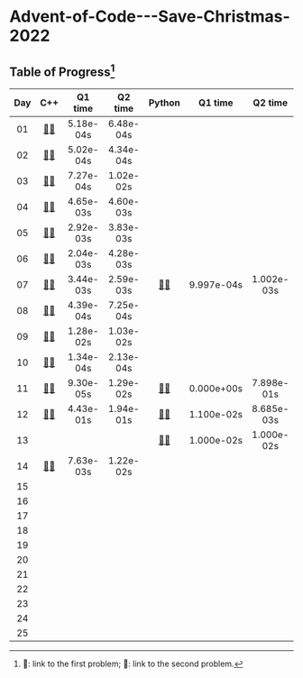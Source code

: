 # Advent-of-Code---Save-Christmas-2022

## Table of Progress[^1]
|Day|C++|Q1 time|Q2 time|Python|Q1 time|Q2 time|
|:---:|:---:|:---:|:---:|:---:|:---:|:---:|
|01|[:rabbit:](https://github.com/Mushi0/Advent-of-Code---Save-Christmas-2022/tree/main/Cpp/Q_1_1)[:bear:](https://github.com/Mushi0/Advent-of-Code---Save-Christmas-2022/tree/main/Cpp/Q_1_2)|5.18e-04s|6.48e-04s||||
|02|[:rabbit:](https://github.com/Mushi0/Advent-of-Code---Save-Christmas-2022/tree/main/Cpp/Q_2_1)[:bear:](https://github.com/Mushi0/Advent-of-Code---Save-Christmas-2022/tree/main/Cpp/Q_2_2)|5.02e-04s|4.34e-04s||||
|03|[:rabbit:](https://github.com/Mushi0/Advent-of-Code---Save-Christmas-2022/tree/main/Cpp/Q_3_1)[:bear:](https://github.com/Mushi0/Advent-of-Code---Save-Christmas-2022/tree/main/Cpp/Q_3_2)|7.27e-04s|1.02e-02s||||
|04|[:rabbit:](https://github.com/Mushi0/Advent-of-Code---Save-Christmas-2022/tree/main/Cpp/Q_4_1)[:bear:](https://github.com/Mushi0/Advent-of-Code---Save-Christmas-2022/tree/main/Cpp/Q_4_2)|4.65e-03s|4.60e-03s||||
|05|[:rabbit:](https://github.com/Mushi0/Advent-of-Code---Save-Christmas-2022/tree/main/Cpp/Q_5_1)[:bear:](https://github.com/Mushi0/Advent-of-Code---Save-Christmas-2022/tree/main/Cpp/Q_5_2)|2.92e-03s|3.83e-03s||||
|06|[:rabbit:](https://github.com/Mushi0/Advent-of-Code---Save-Christmas-2022/tree/main/Cpp/Q_6_1)[:bear:](https://github.com/Mushi0/Advent-of-Code---Save-Christmas-2022/tree/main/Cpp/Q_6_2)|2.04e-03s|4.28e-03s||||
|07|[:rabbit:](https://github.com/Mushi0/Advent-of-Code---Save-Christmas-2022/tree/main/Cpp/Q_7_1)[:bear:](https://github.com/Mushi0/Advent-of-Code---Save-Christmas-2022/tree/main/Cpp/Q_7_2)|3.44e-03s|2.59e-03s|[:rabbit:](https://github.com/Mushi0/Advent-of-Code---Save-Christmas-2022/blob/main/Python/Q_7_1.py)[:bear:](https://github.com/Mushi0/Advent-of-Code---Save-Christmas-2022/blob/main/Python/Q_7_2.py)|9.997e-04s|1.002e-03s|
|08|[:rabbit:](https://github.com/Mushi0/Advent-of-Code---Save-Christmas-2022/tree/main/Cpp/Q_8_1)[:bear:](https://github.com/Mushi0/Advent-of-Code---Save-Christmas-2022/tree/main/Cpp/Q_8_2)|4.39e-04s|7.25e-04s||||
|09|[:rabbit:](https://github.com/Mushi0/Advent-of-Code---Save-Christmas-2022/tree/main/Cpp/Q_9_1)[:bear:](https://github.com/Mushi0/Advent-of-Code---Save-Christmas-2022/tree/main/Cpp/Q_9_2)|1.28e-02s|1.03e-02s||||
|10|[:rabbit:](https://github.com/Mushi0/Advent-of-Code---Save-Christmas-2022/tree/main/Cpp/Q_10_1)[:bear:](https://github.com/Mushi0/Advent-of-Code---Save-Christmas-2022/tree/main/Cpp/Q_10_2)|1.34e-04s|2.13e-04s||||
|11|[:rabbit:](https://github.com/Mushi0/Advent-of-Code---Save-Christmas-2022/tree/main/Cpp/Q_11_1)[:bear:](https://github.com/Mushi0/Advent-of-Code---Save-Christmas-2022/tree/main/Cpp/Q_11_2)|9.30e-05s|1.29e-02s|[:rabbit:](https://github.com/Mushi0/Advent-of-Code---Save-Christmas-2022/blob/main/Python/Q_11_1.py)[:bear:](https://github.com/Mushi0/Advent-of-Code---Save-Christmas-2022/blob/main/Python/Q_11_2.py)|0.000e+00s|7.898e-01s|
|12|[:rabbit:](https://github.com/Mushi0/Advent-of-Code---Save-Christmas-2022/tree/main/Cpp/Q_12_1)[:bear:](https://github.com/Mushi0/Advent-of-Code---Save-Christmas-2022/tree/main/Cpp/Q_12_2)|4.43e-01s|1.94e-01s|[:rabbit:](https://github.com/Mushi0/Advent-of-Code---Save-Christmas-2022/blob/main/Python/Q_12_1.py)[:bear:](https://github.com/Mushi0/Advent-of-Code---Save-Christmas-2022/blob/main/Python/Q_12_2.py)|1.100e-02s|8.685e-03s|
|13||||[:rabbit:](https://github.com/Mushi0/Advent-of-Code---Save-Christmas-2022/blob/main/Python/Q_13_1.py)[:bear:](https://github.com/Mushi0/Advent-of-Code---Save-Christmas-2022/blob/main/Python/Q_13_2.py)|1.000e-02s|1.000e-02s|
|14|[:rabbit:](https://github.com/Mushi0/Advent-of-Code---Save-Christmas-2022/tree/main/Cpp/Q_14_1)[:bear:](https://github.com/Mushi0/Advent-of-Code---Save-Christmas-2022/tree/main/Cpp/Q_14_2)|7.63e-03s|1.22e-02s||||
|15|||||||
|16|||||||
|17|||||||
|18|||||||
|19|||||||
|20|||||||
|21|||||||
|22|||||||
|23|||||||
|24|||||||
|25|||||||

[^1]: :rabbit:: link to the first problem; :bear:: link to the second problem. 
